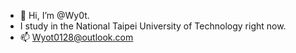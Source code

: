 - 👋 Hi, I’m @Wy0t.
- I study in the National Taipei University of Technology right now.
- 📫 Wyot0128@outlook.com

